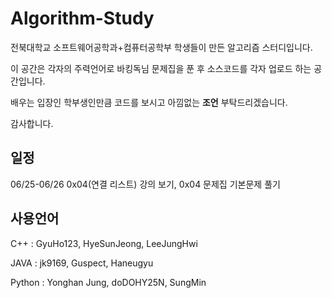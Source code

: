 # Algorithm-Study

전북대학교 소프트웨어공학과+컴퓨터공학부 학생들이 만든 알고리즘 스터디입니다.


이 공간은 각자의 주력언어로 바킹독님 문제집을 푼 후 소스코드를 각자 업로드 하는 공간입니다.


배우는 입장인 학부생인만큼 코드를 보시고 아낌없는 **조언** 부탁드리겠습니다.


감사합니다.

## 일정

06/25-06/26  0x04(연결 리스트) 강의 보기, 0x04 문제집 기본문제 풀기

## 사용언어

C++ : GyuHo123, HyeSunJeong, LeeJungHwi

JAVA : jk9169, Guspect, Haneugyu

Python : Yonghan Jung, doDOHY25N, SungMin
